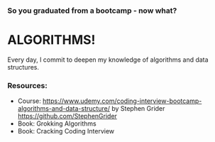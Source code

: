 ### So you graduated from a bootcamp - now what? 
# ALGORITHMS!

Every day, I commit to deepen my knowledge of algorithms and data structures.

### Resources:
* Course: https://www.udemy.com/coding-interview-bootcamp-algorithms-and-data-structure/ by Stephen Grider https://github.com/StephenGrider
* Book: Grokking Algorithms
* Book: Cracking Coding Interview
